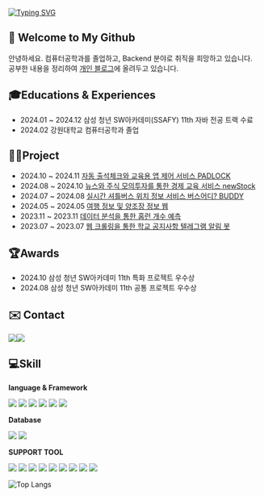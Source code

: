 [![Typing SVG](https://readme-typing-svg.demolab.com?font=Alkatra&weight=500&size=45&duration=7000&pause=3&color=FF7F00&center=false&vCenter=false&repeat=true&width=1000&height=100&lines=Hello+World🌏+I'm+Seokyeong😁)](https://git.io/typing-svg)

## 👋 Welcome to My Github
안녕하세요. 컴퓨터공학과를 졸업하고, Backend 분야로 취직을 희망하고 있습니다.
<br>공부한 내용을 정리하여 [개인 블로그](https://velog.io/@aswe0409/posts)에 올려두고 있습니다.

## 🎓Educations & Experiences
- 2024.01 ~ 2024.12 삼성 청년 SW아카데미(SSAFY) 11th 자바 전공 트랙 수료
- 2024.02 강원대학교 컴퓨터공학과 졸업 

## 👨‍💻Project
- 2024.10 ~ 2024.11 [자동 출석체크와 교육용 앱 제어 서비스 PADLOCK](https://github.com/LockthePad/PADLOCK)
- 2024.08 ~ 2024.10 [뉴스와 주식 모의투자를 통한 경제 교육 서비스 newStock](https://github.com/newsAndStock/newStock)
- 2024.07 ~ 2024.08 [실시간 셔틀버스 위치 정보 서비스 버스어디? BUDDY](https://github.com/whereIsTheBusBUDDY/BUDDY)
- 2024.05 ~ 2024.05 [여행 정보 및 양조장 정보 웹](https://github.com/aswe0409/trip_site)
- 2023.11 ~ 2023.11 [데이터 분석을 통한 홈런 개수 예측](https://github.com/aswe0409/2024_Honerun_Predict)
- 2023.07 ~ 2023.07 [웹 크롤링을 통한 학교 공지사항 텔레그램 알림 봇](https://github.com/aswe0409/Telegram_Notice_Bot)

## 🏆Awards
- 2024.10 삼성 청년 SW아카데미 11th 특화 프로젝트 우수상 
- 2024.08 삼성 청년 SW아카데미 11th 공통 프로젝트 우수상

## ✉️ Contact 
<div style="display:flex; flex-direction:row;">
    <a href="mailto:aswe0409@naver.com">
        <img src="https://img.shields.io/badge/Naver-037C5A?style=flat-square&logo=Naver&logoColor=white"> 
    </a>
      <a href="mailto:aswe0409@gmail.com">
        <img src="https://img.shields.io/badge/Gmail-EA4335?style=flat-square&logo=Gmail&logoColor=white"> 
    </a>
</div>

##  💻Skill
**language & Framework**

<img src="https://img.shields.io/badge/springboot-6DB33F?style=for-the-badge&logo=springboot&logoColor=white"> <img src="https://img.shields.io/badge/JAVA-007396?style=for-the-badge&logo=OpenJDK&logoColor=white"> <img src="https://img.shields.io/badge/JPA%20(Hibernate)-00485B?style=for-the-badge&logo=Hibernate&logoColor=white">
<img src="https://img.shields.io/badge/python-3776AB?style=for-the-badge&logo=python&logoColor=white"> <img src="https://img.shields.io/badge/fastapi-009688?style=for-the-badge&logo=fastapi&logoColor=white"> <img src="https://img.shields.io/badge/pytorch-EE4C2C?style=for-the-badge&logo=pytorch&logoColor=white">

**Database**

  <img src="https://img.shields.io/badge/mysql-4479A1?style=for-the-badge&logo=mysql&logoColor=white"> <img src="https://img.shields.io/badge/Apache%20Spark-FDEE21?style=for-the-badge&logo=mysql&logoColor=white">
  
**SUPPORT TOOL**

<img src="https://img.shields.io/badge/git-F05032?style=for-the-badge&logo=git&logoColor=white"> <img src="https://img.shields.io/badge/postman-FF6C37?style=for-the-badge&logo=postman&logoColor=white"> <img src="https://img.shields.io/badge/jira-0052CC?style=for-the-badge&logo=jira&logoColor=white"> <img src="https://img.shields.io/badge/notion-000000?style=for-the-badge&logo=notion&logoColor=white"> <img src="https://img.shields.io/badge/intellij%20idea-000000?style=for-the-badge&logo=intellij-idea&logoColor=white"> <img src="https://img.shields.io/badge/visual%20studio%20code-007ACC?style=for-the-badge&logo=visual-studio-code&logoColor=white"> <img src="https://img.shields.io/badge/jupyter-F37626?style=for-the-badge&logo=jupyter&logoColor=white"> <img src="https://img.shields.io/badge/mattermost-0058CC?style=for-the-badge&logo=mattermost&logoColor=white"> <img src="https://img.shields.io/badge/swagger-85EA2D?style=for-the-badge&logo=swagger&logoColor=white">

![Top Langs](https://github-readme-stats.vercel.app/api/top-langs/?username=aswe0409&layout=compact&bg_color=31,f7cac9,92a8d1&title_color=fff&text_color=fff)
